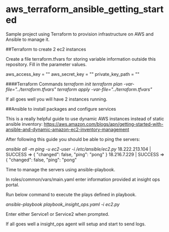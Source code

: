 # aws_terraform_ansible_getting_started
Sample project using Terraform to provision infrastructure on AWS and Ansible to manage it.


##Terraform to create 2 ec2 instances

Create a file terraform.tfvars for storing variable information outside this repository. Fill in the parameter values.

aws_access_key = ""
aws_secret_key = ""
private_key_path = ""



####Terraform Commands
*terraform init*
*terraform plan -var-file="../terraform.tfvars"*
*terraform apply -var-file="../terraform.tfvars"*

If all goes well you will have 2 instances running.

##Ansible to install packages and configure services

This is a really helpful guide to use dynamic AWS instances instead of static ansible inventory:
https://aws.amazon.com/blogs/apn/getting-started-with-ansible-and-dynamic-amazon-ec2-inventory-management

After following this guide you should be able to ping the servers:

*ansible all -m ping -u ec2-user -i /etc/ansible/ec2.py*
18.222.213.104 | SUCCESS => {
    "changed": false, 
    "ping": "pong"
}
18.216.7.229 | SUCCESS => {
    "changed": false, 
    "ping": "pong"


Time to manage the servers using ansible-playbook. 

In roles/common/vars/main.yaml enter information provided at insight ops portal.

Run below command to execute the plays defined in playbook.

*ansible-playbook playbook_insight_ops.yaml -i ec2.py*

Enter either Service1 or Service2 when prompted. 

If all goes well a insight_ops agent will setup and start to send logs.
